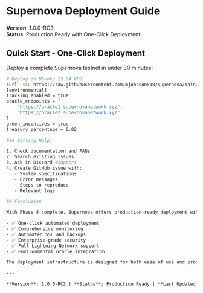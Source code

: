 # Supernova Deployment Guide

**Version**: 1.0.0-RC3  
**Status**: Production Ready with One-Click Deployment

## Quick Start - One-Click Deployment

Deploy a complete Supernova testnet in under 30 minutes:

```bash
# Deploy on Ubuntu 22.04 VPS
curl -sSL https://raw.githubusercontent.com/mjohnson518/supernova/main/deployment/scripts/deploy-testnet.sh | \
[environmental]
tracking_enabled = true
oracle_endpoints = [
    "https://oracle1.supernovanetwork.xyz",
    "https://oracle2.supernovanetwork.xyz"
]
green_incentives = true
treasury_percentage = 0.02

### Getting Help

1. Check documentation and FAQs
2. Search existing issues
3. Ask in Discord #support
4. Create GitHub issue with:
   - System specifications
   - Error messages
   - Steps to reproduce
   - Relevant logs

## Conclusion

With Phase 4 complete, Supernova offers production-ready deployment with:

- ✅ One-click automated deployment
- ✅ Comprehensive monitoring
- ✅ Automated SSL and backups
- ✅ Enterprise-grade security
- ✅ Full Lightning Network support
- ✅ Environmental oracle integration

The deployment infrastructure is designed for both ease of use and production reliability.

---

**Version**: 1.0.0-RC3 | **Status**: Production Ready | **Last Updated**: June 2025 